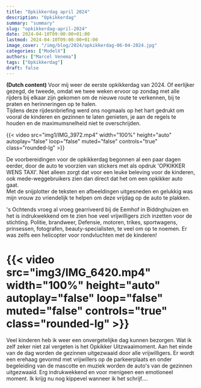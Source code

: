 ```yaml
---
title: "Opkikkerdag april 2024"
description: "Opkikkerdag"
summary: "summary"
slug: "opkikkerdag-april-2024"
date: 2024-04-10T09:00:00+01:00
lastmod: 2024-04-10T09:00:00+01:00
image_cover: "/img/blog/2024/opkikkerdag-06-04-2024.jpg"
categories: ["ModelX"]
authors: ["Marcel Venema"]
tags: ["Opkikkerdag"]
draft: false
---
```


**(Dutch content)** Voor mij weer de eerste opkikkerdag van 2024. Of eerlijker gezegd, de tweede, omdat we twee weken ervoor op zondag met alle rijders bij elkaar zijn gekomen om de nieuwe route te verkennen, bij te praten en herinneringen op te halen.<br/>
Tijdens deze rijdesnbriefing werd ons nogmaals op het hart gedrukt om vooral de kinderen en gezinnen te laten genieten, je aan de regels te houden en de maximumsnelheid niet te overschrijden.<br/>



{{< video src="img1/IMG_3972.mp4" width="100%" height="auto" autoplay="false" loop="false" muted="false" controls="true" class="rounded-lg" >}}


De voorbereidingen voor de opkikkerdag begonnen al een paar dagen eerder, door de auto te voorzien van stickers met als opdruk 'OPKIKKER WENS TAXI'. Niet alleen zorgt dat voor een leuke beleving voor de kinderen, ook mede-weggebruikers zien dan direct dat het om een opkikker auto gaat.<br/> Met de snijplotter de teksten en afbeeldingen uitgesneden en gelukkig was mijn vrouw zo vriendelijk te helpen om deze vrijdag op de auto te plakken.<br/>



's Ochtends vroeg al vroeg gearriveerd  bij de Eemhof in Biddnghuizen en het is indrukwekkend om te zien hoe veel vrijwilligers zich inzetten voor de stichting. Politie, brandweer, Defensie, motoren, trikes, sportwagens, prinsessen, fotografen, beauty-specialisten, te veel om op te noemen. Er was zelfs een helicopter voor rondvluchten met de kinderen!<br/>


# {{< video src="img3/IMG_6420.mp4" width="100%" height="auto" autoplay="false" loop="false" muted="false" controls="true" class="rounded-lg" >}}

Veel kinderen heb ik weer een onvergetelijke dag kunnen bezorgen. Wat ik zelf zeker niet zal vergeten is het Opkikker Uitzwaaimoment. Aan het einde van de dag worden de gezinnen uitgezwaaid door alle vrijwilligers. Er wordt een erehaag gevormd met vrijwillers op de parkeerplaats en onder begeleiding van de mascotte en muziek worden de auto's van de gezinnen uitgezwaaid. Erg indrukwekkend en voor menigeen een emotioneel moment. Ik krijg nu nog kippevel wanneer ik het schrijf....<br/>

&nbsp;  
&nbsp;  

